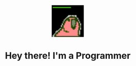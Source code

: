 <div align="center">
  	<img src="/experiment/deployparrot.gif" alt="Hi" width="100" />
	<h1>Hey there! I'm a Programmer</h1>
	<div></div>  
	<br />
	<br />
</div>
